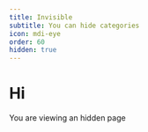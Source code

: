 ```yaml
---
title: Invisible
subtitle: You can hide categories
icon: mdi-eye
order: 60
hidden: true
---
```


# Hi
You are viewing an hidden page




